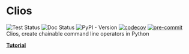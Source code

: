 <style>
</style>
# Clios

![Test Status](https://github.com/prajeeshag/clios/actions/workflows/test.yml/badge.svg)
![Doc Status](https://github.com/prajeeshag/clios/actions/workflows/build-docs.yml/badge.svg)
![PyPI - Version](https://img.shields.io/pypi/v/clios)
[![codecov](https://codecov.io/gh/prajeeshag/clios/graph/badge.svg?token=UNNUW30IQL)](https://codecov.io/gh/prajeeshag/clios)
[![pre-commit](https://img.shields.io/badge/pre--commit-enabled-brightgreen?logo=pre-commit)](https://github.com/pre-commit/pre-commit)
Clios, create chainable command line operators in Python

[**Tutorial**](https://prajeeshag.github.io/clios)
